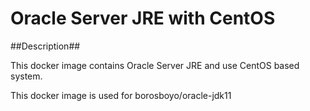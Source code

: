 # Oracle Server JRE with CentOS

##Description##

This docker image contains Oracle Server JRE and use CentOS based system.

This docker image is used for borosboyo/oracle-jdk11
